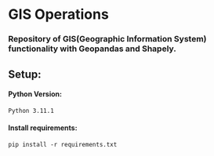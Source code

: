 # GIS Operations
### Repository of GIS(Geographic Information System) functionality with Geopandas and Shapely.

## Setup:
#### Python Version:
~~~
Python 3.11.1
~~~
#### Install requirements:
~~~
pip install -r requirements.txt
~~~
